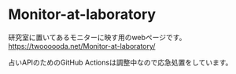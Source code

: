 # Monitor-at-laboratory
研究室に置いてあるモニターに映す用のwebページです。  
https://twoooooda.net/Monitor-at-laboratory/
  
占いAPIのためのGitHub Actionsは調整中なので応急処置をしています。

